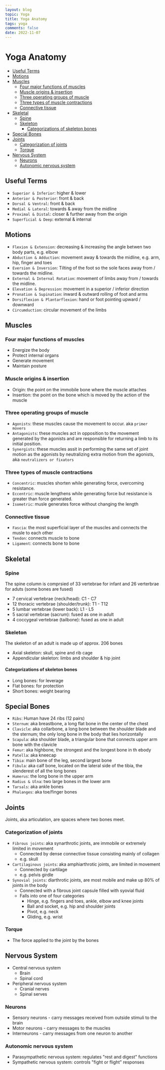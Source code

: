 ```yaml
---
layout: blog
topic: Yoga
title: Yoga Anatomy
tags: yoga
comments: false
date: 2022-11-07
---
```


# Yoga Anatomy

- [Useful Terms](#useful-terms)
- [Motions](#motions)
- [Muscles](#muscles)
  - [Four major functions of muscles](#four-major-functions-of-muscles)
  - [Muscle origins \& insertion](#muscle-origins--insertion)
  - [Three operating groups of muscle](#three-operating-groups-of-muscle)
  - [Three types of muscle contractions](#three-types-of-muscle-contractions)
  - [Connective tissue](#connective-tissue)
- [Skeletal](#skeletal)
  - [Spine](#spine)
  - [Skeleton](#skeleton)
    - [Categorizations of skeleton bones](#categorizations-of-skeleton-bones)
- [Special Bones](#special-bones)
- [Joints](#joints)
  - [Categorization of joints](#categorization-of-joints)
  - [Torque](#torque)
- [Nervous System](#nervous-system)
  - [Neurons](#neurons)
  - [Autonomic nervous system](#autonomic-nervous-system)

## Useful Terms

- `Superior & Inferior`: higher & lower
- `Anterior & Posterior`: front & back
- `Dorsal & Ventral`: front & back
- `Medial & Lateral`: towards & away from the midline
- `Proximal & Distal`: closer & further away from the origin
- `Superficial & Deep`: external & internal

## Motions

- `Flexion & Extension`: decreasing & increasing the angle betwen two body parts, e.g. elbow
- `Abduction & Adduction`: movement away & towards the midline, e.g. arm, hip, finger and toes
- `Eversion & Inversion`: Tilting of the foot so the sole faces away from / towards the midline.
- `External & Internal Rotation`: movement of limbs away from / towards the midline.
- `Elevation & Depression`: movement in a superior / inferior direction
- `Pronation & Supination`: inward & outward rolling of foot and arms 
- `Dorsiflexion & Plantarflexion`: hand or foot pointing upward / downward
- `Circumduction`: circular movement of the limbs


## Muscles

### Four major functions of muscles

- Energize the body
- Protect internal organs
- Generate movement
- Maintain posture

### Muscle origins & insertion

- Origin: the point on the immobile bone where the muscle attaches
- Insertion: the point on the bone which is moved by the action of the muscle

### Three operating groups of muscle

- `Agonists`: these muscles cause the movement to occur. aka `primer movers`
- `Antagonists`: these muscles act in opposition to the movement generated by the agonists and are responsible for returning a limb to its initial position.
- `Synergists`: these muscles assit in performing the same set of joint motion as the agonists by neutralizing extra motion from the agonists, aka `neutralizers or fixators`

### Three types of muscle contractions

- `Concentric`: muscles shorten while generating force, overcoming resistance.
- `Eccentric`: muscle lengthens while generating force but resistance is greater than force generated.
- `Isometric`: musle generates force without changing the length 

### Connective tissue

- `Fascia`: the most superficial layer of the muscles and connects the musle to each other
- `Tendon`: connects muscle to bone
- `Ligament`: connects bone to bone

## Skeletal

### Spine

The spine column is comprsied of 33 vertebrae for infant and 26 verterbrae for aduts (some bones are fused)

- 7 cervical vertebrae (neck/head): C1 - C7
- 12 thoracic vertebrae (shoulder/trunk): T1 - T12
- 5 lumbar vertebrae (lower back): L1 - L5
- 5 sacral vertebrae (sacrum): fused as one in adult
- 4 coccygeal vertebrae (tailbone): fused as one in adult

### Skeleton 

The skeleton of an adult is made up of approx. 206 bones

- Axial skeleton: skull, spine and rib cage
- Appendicular skeleton: limbs and shoulder & hip joint

#### Categorizations of skeleton bones

- Long bones: for leverage
- Flat bones: for protection
- Short bones: weight bearing

## Special Bones

- `Ribs`: Human have 24 ribs (12 pairs)
- `Sternum`: aka breastbone, a long flat bone in the center of the chest
- `Clavicle`: aka collarbone, a long bone between the shoulder blade and the sternum; the only long bone in the body that lies horizontally
- `Scapula`: aka shoulder blade, a triangular bone that connects upper arm bone with the clavicle
- `Femur`: aka highbone, the strongest and the longest bone in th ebody
- `Patella`: aka kneecap
- `Tibia`: main bone of the leg, second largest bone
- `Fibula`: aka calf bone, located on the lateral side of the tibia, the slenderest of all the long bones
- `Humerus`: the long bone in the upper arm
- `Radius & Ulna`: two large bones in the lower arm
- `Tarsals`: aka ankle bones
- `Phalanges`: aka toe/finger bones

## Joints

Joints, aka articulation, are spaces where two bones meet.

### Categorization of joints

- `Fibrous joints`: aka synarthrotic joints, are immobile or extremely limited in movement
    - Connected by dense connective tissue consisting mainly of collagen
    - e.g. skull
- `Cartilaginous joints`: aka amphiarthrotic joints, are limited in movement
    - Connected by cartilage
    - e.g. pelvis girdle
- `Synovial joints`: diarthrotic joints, are most mobile and make up 80% of joints in the body
    - Connected with a fibrous joint capsule filled with syovial fluid
    - Falls into one of four categories
        - Hinge, e.g. fingers and toes, ankle, elbow and knee joints
        - Ball and socket, e.g. hip and shoulder joints
        - Pivot, e.g. neck
        - Gliding, e.g. wrist
    
### Torque

- The force applied to the joint by the bones

## Nervous System

- Central nervous system
    - Brain
    - Spinal cord
- Peripheral nervous system
    - Cranial nerves
    - Spinal serves

### Neurons

- Sensory neurons - carry messages received from outside stimuli to the brain
- Motor neurons - carry messages to the muscles
- Interneurons - carry messages from one neuron to another

### Autonomic nervous system

- Parasympathetic nervous system: regulates "rest and digest" functions
- Sympathetic nervous system: controls "fight or flight" responses


